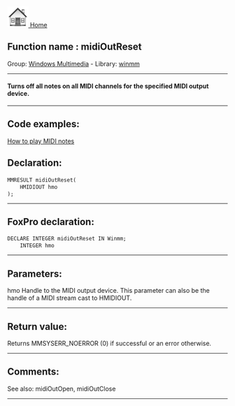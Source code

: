 [<img src="../../images/home.png"> Home ](https://github.com/VFPX/Win32API)  

## Function name : midiOutReset
Group: [Windows Multimedia](../../functions_group.md#Windows_Multimedia)  -  Library: [winmm](../../../libraries.md#winmm)  
***  


#### Turns off all notes on all MIDI channels for the specified MIDI output device.
***  


## Code examples:
[How to play MIDI notes](../../samples/sample_537.md)  

## Declaration:
```foxpro  
MMRESULT midiOutReset(
	HMIDIOUT hmo
);  
```  
***  


## FoxPro declaration:
```foxpro  
DECLARE INTEGER midiOutReset IN Winmm;
	INTEGER hmo  
```  
***  


## Parameters:
hmo
Handle to the MIDI output device. This parameter can also be the handle of a MIDI stream cast to HMIDIOUT.
  
***  


## Return value:
Returns MMSYSERR_NOERROR (0) if successful or an error otherwise.  
***  


## Comments:
See also: midiOutOpen, midiOutClose   
  
***  

